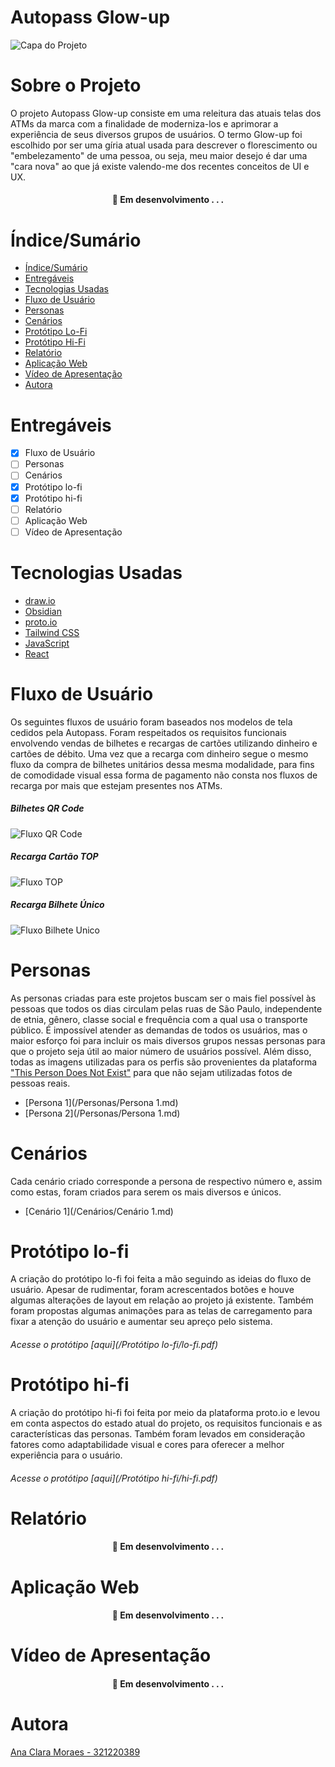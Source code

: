# Autopass Glow-up


![Capa do Projeto](https://vejasp.abril.com.br/wp-content/uploads/2016/12/topo_vejasp_30anos_color.jpg?quality=70&strip=all)

# Sobre o Projeto

O projeto Autopass Glow-up consiste em uma releitura das atuais telas dos ATMs da marca com a finalidade de moderniza-los e aprimorar a experiência de seus diversos grupos de usuários.
O termo Glow-up foi escolhido por ser uma gíria atual usada para descrever o florescimento ou "embelezamento" de uma pessoa, ou seja, meu maior desejo é dar uma "cara nova" ao que já existe valendo-me dos recentes conceitos de UI e UX.

<h4 align="center"> 
	🚧  Em desenvolvimento . . .
</h4>

# Índice/Sumário

- [Índice/Sumário](#índicesumário)
- [Entregáveis](#entregáveis)
- [Tecnologias Usadas](#tecnologias-usadas)
- [Fluxo de Usuário](#fluxo-de-usuário)
- [Personas](#personas)
- [Cenários](#cenários)
- [Protótipo Lo-Fi](#protótipo-lo-fi)
- [Protótipo Hi-Fi](#protótipo-hi-fi)
- [Relatório](#relatório)
- [Aplicação Web](#aplicação-web)
- [Vídeo de Apresentação](#vídeo-de-apresentação)
- [Autora](#autora)

# Entregáveis 

- [x] Fluxo de Usuário
- [ ] Personas
- [ ] Cenários
- [x] Protótipo lo-fi
- [x] Protótipo hi-fi
- [ ] Relatório
- [ ] Aplicação Web
- [ ] Vídeo de Apresentação

# Tecnologias Usadas

- [draw.io](https://app.diagrams.net)
- [Obsidian](https://obsidian.md)
- [proto.io](https://proto.io)
- [Tailwind CSS](https://tailwindcss.com)
- [JavaScript](https://developer.mozilla.org/pt-BR/docs/Web/JavaScript)
- [React](https://pt-br.reactjs.org/)

# Fluxo de Usuário

Os seguintes fluxos de usuário foram baseados nos modelos de tela cedidos pela Autopass. Foram respeitados os requisitos funcionais envolvendo vendas de bilhetes e recargas de cartões utilizando dinheiro e cartões de débito.
Uma vez que a recarga com dinheiro segue o mesmo fluxo da compra de bilhetes unitários dessa mesma modalidade, para fins de comodidade visual essa forma de pagamento não consta nos fluxos de recarga por mais que estejam presentes nos ATMs.

##### Bilhetes QR Code


<img src="./fluxo-de-usuario/qr-code.png" alt="Fluxo QR Code">


##### Recarga Cartão TOP


<img src="./fluxo-de-usuario/Fluxo TOP.png" alt="Fluxo TOP">


##### Recarga Bilhete Único


<img src="./fluxo-de-usuario/Fluxo Bilhete Único.png" alt="Fluxo Bilhete Unico">



# Personas

As personas criadas para este projetos buscam ser o mais fiel possível às pessoas que todos os dias circulam pelas ruas de São Paulo, independente de etnia, gênero, classe social e frequência com a qual usa o transporte público. É impossível atender as demandas de todos os usuários, mas o maior esforço foi para incluir os mais diversos grupos nessas personas para que o projeto seja útil ao maior número de usuários possível.
Além disso, todas as imagens utilizadas para os perfis são provenientes da plataforma ["This Person Does Not Exist"](https://this-person-does-not-exist.com/en) para que não sejam utilizadas fotos de pessoas reais.

* [Persona 1](/Personas/Persona 1.md)
* [Persona 2](/Personas/Persona 1.md)

# Cenários
Cada cenário criado corresponde a persona de respectivo número e, assim como estas, foram criados para serem os mais diversos e únicos.

* [Cenário 1](/Cenários/Cenário 1.md)

# Protótipo lo-fi

A criação do protótipo lo-fi foi feita a mão seguindo as ideias do fluxo de usuário. Apesar de rudimentar, foram acrescentados botões e houve algumas alterações de layout em relação ao projeto já existente. Também foram propostas algumas animações para as telas de carregamento para fixar a atenção do usuário e aumentar seu apreço pelo sistema.

###### Acesse o protótipo [aqui](/Protótipo lo-fi/lo-fi.pdf)

# Protótipo hi-fi

A criação do protótipo hi-fi foi feita por meio da plataforma proto.io e levou em conta aspectos do estado atual do projeto, os requisitos funcionais e as características das personas. Também foram levados em consideração fatores como adaptabilidade visual e cores para oferecer a melhor experiência para o usuário.

###### Acesse o protótipo [aqui](/Protótipo hi-fi/hi-fi.pdf)

# Relatório


<h4 align="center"> 
	🚧  Em desenvolvimento . . .
</h4>


# Aplicação Web


<h4 align="center"> 
	🚧  Em desenvolvimento . . .
</h4>


# Vídeo de Apresentação


<h4 align="center"> 
	🚧  Em desenvolvimento . . .
</h4>


# Autora

[Ana Clara Moraes - 321220389](https://github.com/kimanakim)
